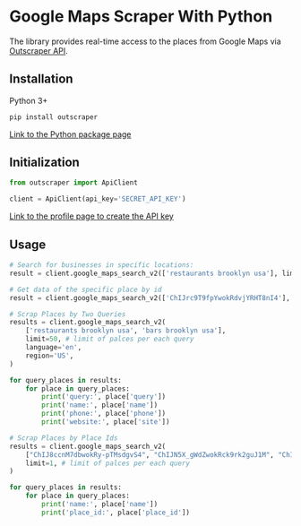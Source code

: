 # Google Maps Scraper With Python

The library provides real-time access to the places from Google Maps via [Outscraper API](https://app.outscraper.com/api-docs#tag/Google-Maps).

## Installation

Python 3+
```bash
pip install outscraper
```

[Link to the Python package page](https://pypi.org/project/outscraper/)

## Initialization
```python
from outscraper import ApiClient

client = ApiClient(api_key='SECRET_API_KEY')
```
[Link to the profile page to create the API key](https://app.outscraper.com/profile)

## Usage

```python
# Search for businesses in specific locations:
result = client.google_maps_search_v2(['restaurants brooklyn usa'], limit=20, language='en', region='us')

# Get data of the specific place by id
result = client.google_maps_search_v2(['ChIJrc9T9fpYwokRdvjYRHT8nI4'], language='en')

# Scrap Places by Two Queries
results = client.google_maps_search_v2(
    ['restaurants brooklyn usa', 'bars brooklyn usa'],
    limit=50, # limit of palces per each query
    language='en',
    region='US',
)

for query_places in results:
    for place in query_places:
        print('query:', place['query'])
        print('name:', place['name'])
        print('phone:', place['phone'])
        print('website:', place['site'])

# Scrap Places by Place Ids
results = client.google_maps_search_v2(
    ["ChIJ8ccnM7dbwokRy-pTMsdgvS4", "ChIJN5X_gWdZwokRck9rk2guJ1M", "ChIJxWLy8DlawokR1jvfXUPSTUE"],
    limit=1, # limit of palces per each query
)

for query_places in results:
    for place in query_places:
        print('name:', place['name'])
        print('place_id:', place['place_id'])
```
